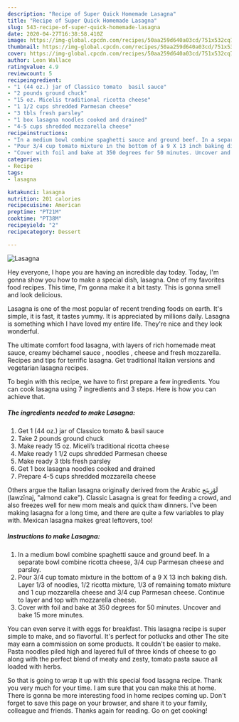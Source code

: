 ```yaml
---
description: "Recipe of Super Quick Homemade Lasagna"
title: "Recipe of Super Quick Homemade Lasagna"
slug: 543-recipe-of-super-quick-homemade-lasagna
date: 2020-04-27T16:38:58.410Z
image: https://img-global.cpcdn.com/recipes/50aa259d640a03cd/751x532cq70/lasagna-recipe-main-photo.jpg
thumbnail: https://img-global.cpcdn.com/recipes/50aa259d640a03cd/751x532cq70/lasagna-recipe-main-photo.jpg
cover: https://img-global.cpcdn.com/recipes/50aa259d640a03cd/751x532cq70/lasagna-recipe-main-photo.jpg
author: Leon Wallace
ratingvalue: 4.9
reviewcount: 5
recipeingredient:
- "1 (44 oz.) jar of Classico tomato  basil sauce"
- "2 pounds ground chuck"
- "15 oz. Micelis traditional ricotta cheese"
- "1 1/2 cups shredded Parmesan cheese"
- "3 tbls fresh parsley"
- "1 box lasagna noodles cooked and drained"
- "4-5 cups shredded mozzarella cheese"
recipeinstructions:
- "In a medium bowl combine spaghetti sauce and ground beef. In a separate bowl combine ricotta cheese, 3/4 cup Parmesan cheese and parsley."
- "Pour 3/4 cup tomato mixture in the bottom of a 9 X 13 inch baking dish. Layer 1/3 of noodles, 1/2 ricotta mixture, 1/3 of remaining tomato mixture and 1 cup mozzarella cheese and 3/4 cup Parmesan cheese. Continue to layer and top with mozzarella cheese."
- "Cover with foil and bake at 350 degrees for 50 minutes. Uncover and bake 15 more minutes."
categories:
- Recipe
tags:
- lasagna

katakunci: lasagna 
nutrition: 201 calories
recipecuisine: American
preptime: "PT21M"
cooktime: "PT38M"
recipeyield: "2"
recipecategory: Dessert

---
```



![Lasagna](https://img-global.cpcdn.com/recipes/50aa259d640a03cd/751x532cq70/lasagna-recipe-main-photo.jpg)

Hey everyone, I hope you are having an incredible day today. Today, I'm gonna show you how to make a special dish, lasagna. One of my favorites food recipes. This time, I'm gonna make it a bit tasty. This is gonna smell and look delicious.

Lasagna is one of the most popular of recent trending foods on earth. It's simple, it is fast, it tastes yummy. It is appreciated by millions daily. Lasagna is something which I have loved my entire life. They're nice and they look wonderful.

The ultimate comfort food lasagna, with layers of rich homemade meat sauce, creamy béchamel sauce , noodles , cheese and fresh mozzarella. Recipes and tips for terrific lasagna. Get traditional Italian versions and vegetarian lasagna recipes.


To begin with this recipe, we have to first prepare a few ingredients. You can cook lasagna using 7 ingredients and 3 steps. Here is how you can achieve that.

<!--inarticleads1-->

##### The ingredients needed to make Lasagna:

1. Get 1 (44 oz.) jar of Classico tomato &amp; basil sauce
1. Take 2 pounds ground chuck
1. Make ready 15 oz. Miceli’s traditional ricotta cheese
1. Make ready 1 1/2 cups shredded Parmesan cheese
1. Make ready 3 tbls fresh parsley
1. Get 1 box lasagna noodles cooked and drained
1. Prepare 4-5 cups shredded mozzarella cheese


Others argue the Italian lasagna originally derived from the Arabic لَوْزِينَج‎ (lawzīnaj, &#34;almond cake&#34;). Classic Lasagna is great for feeding a crowd, and also freezes well for new mom meals and quick thaw dinners. I&#39;ve been making lasagna for a long time, and there are quite a few variables to play with. Mexican lasagna makes great leftovers, too! 

<!--inarticleads2-->

##### Instructions to make Lasagna:

1. In a medium bowl combine spaghetti sauce and ground beef. In a separate bowl combine ricotta cheese, 3/4 cup Parmesan cheese and parsley.
1. Pour 3/4 cup tomato mixture in the bottom of a 9 X 13 inch baking dish. Layer 1/3 of noodles, 1/2 ricotta mixture, 1/3 of remaining tomato mixture and 1 cup mozzarella cheese and 3/4 cup Parmesan cheese. Continue to layer and top with mozzarella cheese.
1. Cover with foil and bake at 350 degrees for 50 minutes. Uncover and bake 15 more minutes.


You can even serve it with eggs for breakfast. This lasagna recipe is super simple to make, and so flavorful. It&#39;s perfect for potlucks and other The site may earn a commission on some products. It couldn&#39;t be easier to make. Pasta noodles piled high and layered full of three kinds of cheese to go along with the perfect blend of meaty and zesty, tomato pasta sauce all loaded with herbs. 

So that is going to wrap it up with this special food lasagna recipe. Thank you very much for your time. I am sure that you can make this at home. There is gonna be more interesting food in home recipes coming up. Don't forget to save this page on your browser, and share it to your family, colleague and friends. Thanks again for reading. Go on get cooking!
